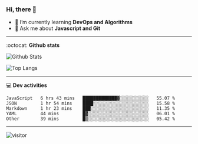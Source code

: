 <h3 align="">Hi, there 👋</h3>

- 🌱 I’m currently learning **DevOps and Algorithms**
- 💬 Ask me about **Javascript and Git**

-------

:octocat: **Github stats**

![Github Stats](https://github-readme-stats.vercel.app/api?username=hoyangtsai&count_private=true&show_icons=true&theme=blueberry)

![Top Langs](https://github-readme-stats.vercel.app/api/top-langs/?username=hoyangtsai&theme=blueberry&layout=compact&langs_count=8)

-------

:computer: **Dev activities**
<!--START_SECTION:waka-->

```text
JavaScript   6 hrs 43 mins   █████████████▓░░░░░░░░░░░   55.07 %
JSON         1 hr 54 mins    ████░░░░░░░░░░░░░░░░░░░░░   15.58 %
Markdown     1 hr 23 mins    ███░░░░░░░░░░░░░░░░░░░░░░   11.35 %
YAML         44 mins         █▓░░░░░░░░░░░░░░░░░░░░░░░   06.01 %
Other        39 mins         █▒░░░░░░░░░░░░░░░░░░░░░░░   05.42 %
```

<!--END_SECTION:waka-->

-------

<img src="https://visitor-badge.laobi.icu/badge?page_id=hoyangtsai/hoyangtsai" alt="visitor"/>
<!--  ![visitors](https://visitor-badge.glitch.me/badge?page_id=hoyangtsai/hoyangtsai) -->
